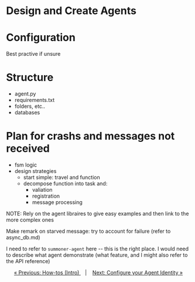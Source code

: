 # Design and Create Agents


# Configuration
Best practive if unsure

# Structure
- agent.py
- requirements.txt
- folders, etc.. 
- databases

# Plan for crashs and messages not received
 - fsm logic
 - design strategies
    - start simple: travel and function
    - decompose function into task and:
        - valiation 
        - registration 
        - message processing

NOTE: Rely on the agent libraires to give easy examples and then link to the more complex ones


Make remark on starved message: try to account for failure (refer to async_db.md)


I need to refer to `summoner-agent` here -- this is the right place. I would need to describe what agent demonstrate (what feature, and I might also refer to the API reference)

 <p align="center">
   <a href="../index.md">&laquo; Previous: How-tos (Intro) </a> &nbsp;&nbsp;&nbsp;|&nbsp;&nbsp;&nbsp; <a href="id.md">Next: Configure your Agent Identity &raquo;</a>
 </p>

